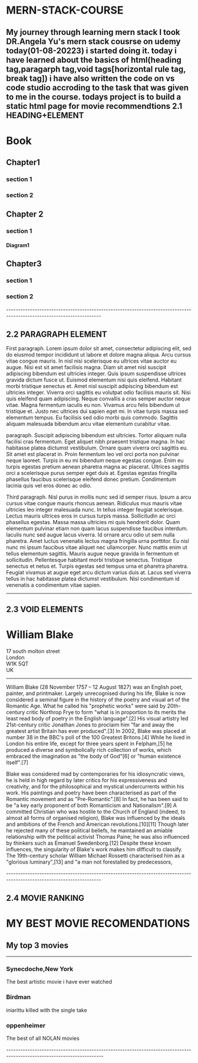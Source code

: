 # MERN-STACK-COURSE
My journey through learning mern stack
I took DR.Angela Yu's mern stack cousrse on udemy
today(01-08-20223) i started doing it.
today i have learned about the basics of html(heading tag,paragarph tag,void tags[horizontal rule tag, break tag])
i have also written the code on vs code studio accroding to the task that was given to me in the course.
todays project is to build a static html page for movie recommendtions
2.1 HEADING+ELEMENT
----------------------------------------------------------------------------------------------------------------------
<h1>Book</h1>
<h2>Chapter1</h2>
<h3>section 1</h3> 
<h3>section 2</h3>
<h2>Chapter 2</h2>
<h3>section 1</h3>
<h4>Diagram1 </h4>
<h2>Chapter3</h2>
<h3>section 1</h3>
<h3>section 2</h3>
----------------------------------------------------------------------------------------------------------------------

2.2 PARAGRAPH ELEMENT
----------------------------------------------------------------------------------------------------------------------
<P>First paragraph. Lorem ipsum dolor sit amet, consectetur adipiscing elit, sed do eiusmod tempor incididunt ut labore et dolore magna
aliqua. Arcu cursus vitae congue mauris. In nisl nisi scelerisque eu ultrices vitae auctor eu augue. Nisi est sit amet
facilisis magna. Diam sit amet nisl suscipit adipiscing bibendum est ultricies integer. Quis ipsum suspendisse ultrices
gravida dictum fusce ut. Euismod elementum nisi quis eleifend. Habitant morbi tristique senectus et. Amet nisl suscipit
adipiscing bibendum est ultricies integer. Viverra orci sagittis eu volutpat odio facilisis mauris sit. Nisi quis
eleifend quam adipiscing. Neque convallis a cras semper auctor neque vitae. Magna fermentum iaculis eu non. Vivamus arcu
felis bibendum ut tristique et. Justo nec ultrices dui sapien eget mi. In vitae turpis massa sed elementum tempus. Eu
facilisis sed odio morbi quis commodo. Sagittis aliquam malesuada bibendum arcu vitae elementum curabitur vitae.</P>

<p> paragraph. Suscipit adipiscing bibendum est ultricies. Tortor aliquam nulla facilisi cras fermentum. Eget aliquet nibh praesent
tristique magna. In hac habitasse platea dictumst vestibulum. Ornare quam viverra orci sagittis eu. Sit amet est
placerat in. Proin fermentum leo vel orci porta non pulvinar neque laoreet. Turpis in eu mi bibendum neque egestas
congue. Enim eu turpis egestas pretium aenean pharetra magna ac placerat. Ultrices sagittis orci a scelerisque purus
semper eget duis at. Egestas egestas fringilla phasellus faucibus scelerisque eleifend donec pretium. Condimentum
lacinia quis vel eros donec ac odio.</p>

<P>Third paragraph. Nisl purus in mollis nunc sed id semper risus. Ipsum a arcu cursus vitae congue mauris rhoncus aenean. Ridiculus mus
mauris vitae ultricies leo integer malesuada nunc. In tellus integer feugiat scelerisque. Lectus mauris ultrices eros in
cursus turpis massa. Sollicitudin ac orci phasellus egestas. Massa massa ultricies mi quis hendrerit dolor. Quam
elementum pulvinar etiam non quam lacus suspendisse faucibus interdum. Iaculis nunc sed augue lacus viverra. Id ornare
arcu odio ut sem nulla pharetra. Amet luctus venenatis lectus magna fringilla urna porttitor. Eu nisl nunc mi ipsum
faucibus vitae aliquet nec ullamcorper. Nunc mattis enim ut tellus elementum sagittis. Mauris augue neque gravida in
fermentum et sollicitudin. Pellentesque habitant morbi tristique senectus. Tristique senectus et netus et. Turpis
egestas sed tempus urna et pharetra pharetra. Feugiat vivamus at augue eget arcu dictum varius duis at. Lacus sed
viverra tellus in hac habitasse platea dictumst vestibulum. Nisl condimentum id venenatis a condimentum vitae sapien.</P>

----------------------------------------------------------------------------------------------------------------------

2.3 VOID ELEMENTS
----------------------------------------------------------------------------------------------------------------------
<h1>William Blake</h1>

<p>
17 south molton street<br />
London<br />
W1K 5QT<br />
UK<br/>

<hr />

</p>
    
<p>William Blake (28 November 1757 – 12 August 1827) was an English poet, painter, and printmaker. Largely unrecognised
during his life, Blake is now considered a seminal figure in the history of the poetry and visual art of the Romantic
Age. What he called his "prophetic works" were said by 20th-century critic Northrop Frye to form "what is in proportion
to its merits the least read body of poetry in the English language".[2] His visual artistry led 21st-century critic
Jonathan Jones to proclaim him "far and away the greatest artist Britain has ever produced".[3] In 2002, Blake was
placed at number 38 in the BBC's poll of the 100 Greatest Britons.[4] While he lived in London his entire life, except
for three years spent in Felpham,[5] he produced a diverse and symbolically rich collection of works, which embraced the
imagination as "the body of God"[6] or "human existence itself".[7]</p>

<p> Blake was considered mad by contemporaries for his idiosyncratic views, he is held in high regard by later
critics for his expressiveness and creativity, and for the philosophical and mystical undercurrents within his work. His
paintings and poetry have been characterised as part of the Romantic movement and as "Pre-Romantic".[8] In fact, he has
been said to be "a key early proponent of both Romanticism and Nationalism".[9] A committed Christian who was hostile to
the Church of England (indeed, to almost all forms of organised religion), Blake was influenced by the ideals and
ambitions of the French and American revolutions.[10][11] Though later he rejected many of these political beliefs, he
maintained an amiable relationship with the political activist Thomas Paine; he was also influenced by thinkers such as
Emanuel Swedenborg.[12] Despite these known influences, the singularity of Blake's work makes him difficult to classify.
The 19th-century scholar William Michael Rossetti characterised him as a "glorious luminary",[13] and "a man not
forestalled by predecessors,</P>
----------------------------------------------------------------------------------------------------------------------

2.4 MOVIE RANKING
-----------------------------------------------------------------------------------------------------------------------
<h1>MY BEST MOVIE RECOMENDATIONS</h1>
<h2>My top 3 movies</h2>
<hr />
<h3>Synecdoche,New York</h3>
<p>The best artistic movie i have ever watched</p>
<h3>Birdman</h3>
<p>iniarittu killed with the single take</p>
<h3>oppenheimer</h3>
<p>The best of all NOLAN movies </p>
-----------------------------------------------------------------------------------------------------------------------
